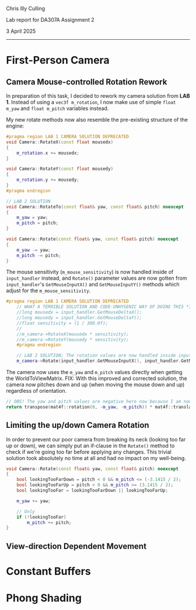 Chris Illy Culling

Lab report for DA307A Assignment 2

3 April 2025

---

# First-Person Camera

## Camera Mouse-controlled Rotation Rework

In preparation of this task, I decided to rework my camera solution from **LAB 1**. Instead of using a `vec3f m_rotation`, I now make use of simple `float m_yaw` and `float m_pitch` variables instead.

My new rotate methods now also resemble the pre-existing structure of the engine:

```cpp
#pragma region LAB 1 CAMERA SOLUTION DEPRECATED
void Camera::RotateX(const float mousedx)
{
	m_rotation.x += mousedx;
}

void Camera::RotateY(const float mousedy)
{
	m_rotation.y += mousedy;
}
#pragma endregion

// LAB 2 SOLUTION
void Camera::RotateTo(const float& yaw, const float& pitch) noexcept
{
	m_yaw = yaw;
	m_pitch = pitch;
}

void Camera::Rotate(const float& yaw, const float& pitch) noexcept
{
	m_yaw -= yaw;
	m_pitch -= pitch;
}
```

The mouse sensitivity (`m_mouse_sensitivity`) is now handled inside of `input_handler` instead, and `Rotate()` parameter values are now gotten from `input_handler`'s `GetMouseInputX()` and  `GetMouseInputY()` methods which adjust for the `m_mouse_sensitivity`.

```cpp
#pragma region LAB 1 CAMERA SOLUTION DEPRECATED
    // WHAT A TERRIBLE SOLUTION AND CODE-UNHYGENIC WAY OF DOING THIS *INSIDE* THE SCENE UPDATE() METHOD 😱
	//long mousedx = input_handler.GetMouseDeltaX();
	//long mousedy = input_handler.GetMouseDeltaY();
	//float sensitivity = (1 / 300.0f);
	//
	//m_camera->RotateX(mousedx * sensitivity);
	//m_camera->RotateY(mousedy * sensitivity);
	#pragma endregion

    // LAB 2 SOLUTION; The rotation values are now handled inside input_handler! 
	m_camera->Rotate(input_handler.GetMouseInputX(), input_handler.GetMouseInputY());
```

The camera now uses the `m_yaw` and `m_pitch` values directly when getting the WorldToViewMatrix. FIX: With this improved and corrected solution, the camera now pitches down and up (when moving the mouse down and up) regardless of orientation.

```cpp
// OBS! The yaw and pitch values are negative here now because I am now adding instead of subtracting in my Rotate() method
return transpose(mat4f::rotation(0, -m_yaw, -m_pitch)) * mat4f::translation(-m_position);
```

## Limiting the up/down Camera Rotation

In order to prevent our poor camera from breaking its neck (looking too far up or down), we can simply put an if-clause in the `Rotate()` method to check if we're going too far before applying any changes. This trivial solution took absolutely no time at all and had no impact on my well-being.

```cpp
void Camera::Rotate(const float& yaw, const float& pitch) noexcept
{
	bool lookingTooFarDown = pitch < 0 && m_pitch <= (-3.1415 / 2);
	bool lookingTooFarUp = pitch > 0 && m_pitch >= (3.1415 / 2);
	bool lookingTooFar = lookingTooFarDown || lookingTooFarUp;

	m_yaw += yaw;

    // Only 
	if (!lookingTooFar)
		m_pitch += pitch;
}
```

## View-direction Dependent Movement



# Constant Buffers

# Phong Shading